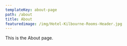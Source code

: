 ```yaml
---
templateKey: about-page
path: /about
title: About
featuredimage: /img/Hotel-Kilbourne-Rooms-Header.jpg
---
```

This is the About page.